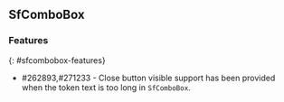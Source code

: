 ## SfComboBox

### Features
{: #sfcombobox-features}

* \#262893,\#271233 - Close button visible support has been provided when the token text is too long in `SfComboBox`.